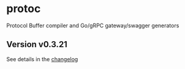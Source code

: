 # protoc
Protocol Buffer compiler and Go/gRPC gateway/swagger generators

## Version v0.3.21

See details in the [changelog](docs/CHANGELOG.md)
